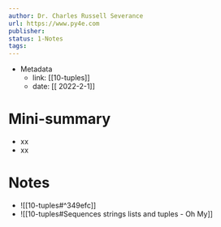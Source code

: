 ```yaml
---
author: Dr. Charles Russell Severance
url: https://www.py4e.com
publisher: 
status: 1-Notes
tags: 
---
```

- Metadata
	- link: [[10-tuples]]
	- date: [[ 2022-2-1]]
# Mini-summary
- xx
- xx
# Notes
- ![[10-tuples#^349efc]]
- ![[10-tuples#Sequences strings lists and tuples - Oh My]]